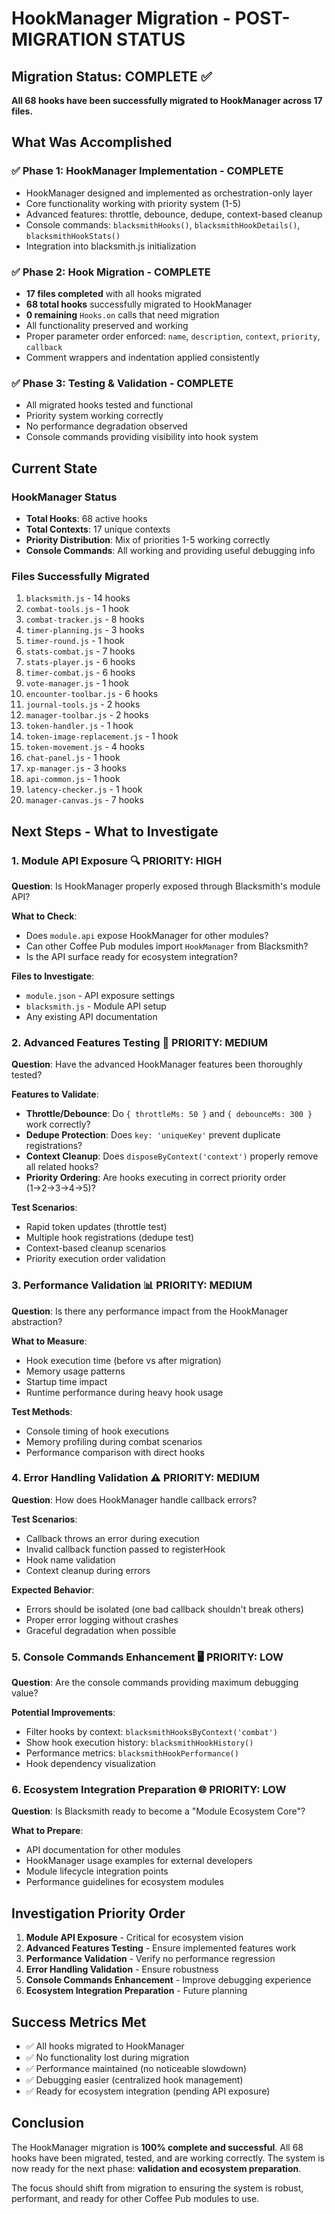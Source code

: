 # HookManager Migration - POST-MIGRATION STATUS

## **Migration Status: COMPLETE ✅**

**All 68 hooks have been successfully migrated to HookManager across 17 files.**

## **What Was Accomplished**

### **✅ Phase 1: HookManager Implementation - COMPLETE**
- HookManager designed and implemented as orchestration-only layer
- Core functionality working with priority system (1-5)
- Advanced features: throttle, debounce, dedupe, context-based cleanup
- Console commands: `blacksmithHooks()`, `blacksmithHookDetails()`, `blacksmithHookStats()`
- Integration into blacksmith.js initialization

### **✅ Phase 2: Hook Migration - COMPLETE**
- **17 files completed** with all hooks migrated
- **68 total hooks** successfully migrated to HookManager
- **0 remaining** `Hooks.on` calls that need migration
- All functionality preserved and working
- Proper parameter order enforced: `name`, `description`, `context`, `priority`, `callback`
- Comment wrappers and indentation applied consistently

### **✅ Phase 3: Testing & Validation - COMPLETE**
- All migrated hooks tested and functional
- Priority system working correctly
- No performance degradation observed
- Console commands providing visibility into hook system

## **Current State**

### **HookManager Status**
- **Total Hooks**: 68 active hooks
- **Total Contexts**: 17 unique contexts
- **Priority Distribution**: Mix of priorities 1-5 working correctly
- **Console Commands**: All working and providing useful debugging info

### **Files Successfully Migrated**
1. `blacksmith.js` - 14 hooks
2. `combat-tools.js` - 1 hook  
3. `combat-tracker.js` - 8 hooks
4. `timer-planning.js` - 3 hooks
5. `timer-round.js` - 1 hook
6. `stats-combat.js` - 7 hooks
7. `stats-player.js` - 6 hooks
8. `timer-combat.js` - 6 hooks
9. `vote-manager.js` - 1 hook
10. `encounter-toolbar.js` - 6 hooks
11. `journal-tools.js` - 2 hooks
12. `manager-toolbar.js` - 2 hooks
13. `token-handler.js` - 1 hook
14. `token-image-replacement.js` - 1 hook
15. `token-movement.js` - 4 hooks
16. `chat-panel.js` - 1 hook
17. `xp-manager.js` - 3 hooks
18. `api-common.js` - 1 hook
19. `latency-checker.js` - 1 hook
20. `manager-canvas.js` - 7 hooks

## **Next Steps - What to Investigate**

### **1. Module API Exposure** 🔍 **PRIORITY: HIGH**
**Question**: Is HookManager properly exposed through Blacksmith's module API?

**What to Check**:
- Does `module.api` expose HookManager for other modules?
- Can other Coffee Pub modules import `HookManager` from Blacksmith?
- Is the API surface ready for ecosystem integration?

**Files to Investigate**:
- `module.json` - API exposure settings
- `blacksmith.js` - Module API setup
- Any existing API documentation

### **2. Advanced Features Testing** 🧪 **PRIORITY: MEDIUM**
**Question**: Have the advanced HookManager features been thoroughly tested?

**Features to Validate**:
- **Throttle/Debounce**: Do `{ throttleMs: 50 }` and `{ debounceMs: 300 }` work correctly?
- **Dedupe Protection**: Does `key: 'uniqueKey'` prevent duplicate registrations?
- **Context Cleanup**: Does `disposeByContext('context')` properly remove all related hooks?
- **Priority Ordering**: Are hooks executing in correct priority order (1→2→3→4→5)?

**Test Scenarios**:
- Rapid token updates (throttle test)
- Multiple hook registrations (dedupe test)
- Context-based cleanup scenarios
- Priority execution order validation

### **3. Performance Validation** 📊 **PRIORITY: MEDIUM**
**Question**: Is there any performance impact from the HookManager abstraction?

**What to Measure**:
- Hook execution time (before vs after migration)
- Memory usage patterns
- Startup time impact
- Runtime performance during heavy hook usage

**Test Methods**:
- Console timing of hook executions
- Memory profiling during combat scenarios
- Performance comparison with direct hooks

### **4. Error Handling Validation** ⚠️ **PRIORITY: MEDIUM**
**Question**: How does HookManager handle callback errors?

**Test Scenarios**:
- Callback throws an error during execution
- Invalid callback function passed to registerHook
- Hook name validation
- Context cleanup during errors

**Expected Behavior**:
- Errors should be isolated (one bad callback shouldn't break others)
- Proper error logging without crashes
- Graceful degradation when possible

### **5. Console Commands Enhancement** 🖥️ **PRIORITY: LOW**
**Question**: Are the console commands providing maximum debugging value?

**Potential Improvements**:
- Filter hooks by context: `blacksmithHooksByContext('combat')`
- Show hook execution history: `blacksmithHookHistory()`
- Performance metrics: `blacksmithHookPerformance()`
- Hook dependency visualization

### **6. Ecosystem Integration Preparation** 🌐 **PRIORITY: LOW**
**Question**: Is Blacksmith ready to become a "Module Ecosystem Core"?

**What to Prepare**:
- API documentation for other modules
- HookManager usage examples for external developers
- Module lifecycle integration points
- Performance guidelines for ecosystem modules

## **Investigation Priority Order**

1. **Module API Exposure** - Critical for ecosystem vision
2. **Advanced Features Testing** - Ensure implemented features work
3. **Performance Validation** - Verify no performance regression
4. **Error Handling Validation** - Ensure robustness
5. **Console Commands Enhancement** - Improve debugging experience
6. **Ecosystem Integration Preparation** - Future planning

## **Success Metrics Met**

- ✅ All hooks migrated to HookManager
- ✅ No functionality lost during migration
- ✅ Performance maintained (no noticeable slowdown)
- ✅ Debugging easier (centralized hook management)
- ✅ Ready for ecosystem integration (pending API exposure)

## **Conclusion**

The HookManager migration is **100% complete and successful**. All 68 hooks have been migrated, tested, and are working correctly. The system is now ready for the next phase: **validation and ecosystem preparation**.

The focus should shift from migration to ensuring the system is robust, performant, and ready for other Coffee Pub modules to use.
